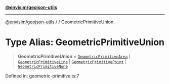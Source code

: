 [**@envisim/geojson-utils**](../../README.md)

---

[@envisim/geojson-utils]() / [](../../README.md) / GeometricPrimitiveUnion

# Type Alias: GeometricPrimitiveUnion

> **GeometricPrimitiveUnion** = [`GeometricPrimitiveArea`](GeometricPrimitiveArea.md) \| [`GeometricPrimitiveLine`](GeometricPrimitiveLine.md) \| [`GeometricPrimitivePoint`](GeometricPrimitivePoint.md) \| [`GeometricPrimitiveNone`](GeometricPrimitiveNone.md)

Defined in: geometric-primitive.ts:7
